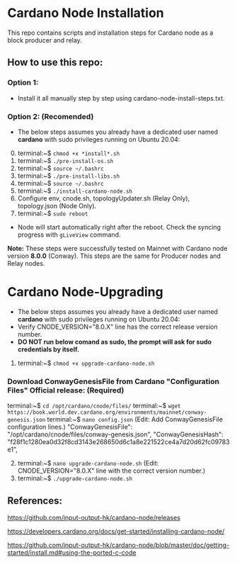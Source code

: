 # Cardano Node Installation

This repo contains scripts and installation steps for Cardano node as a block producer and relay.

## How to use this repo:

### Option 1:

- Install it all manually step by step using cardano-node-install-steps.txt.

### Option 2: (Recomended)

- The below steps assumes you already have a dedicated user named **cardano** with sudo privileges running on Ubuntu 20.04:

0. terminal:~$ `chmod +x *install*.sh`
1. terminal:~$ `./pre-install-os.sh`
2. terminal:~$ `source ~/.bashrc`
3. terminal:~$ `./pre-install-libs.sh`
4. terminal:~$ `source ~/.bashrc`
5. terminal:~$ `./install-cardano-node.sh`
6. Configure env, cnode.sh, topologyUpdater.sh (Relay Only), topology.json (Node Only).
7. terminal:~$ `sudo reboot`
* Node will start automatically right after the reboot. Check the syncing progress with `gLiveView` command.

**Note:** These steps were successfully tested on Mainnet with Cardano node version **8.0.0** (Conway). This steps are the same for Producer nodes and Relay nodes.

# Cardano Node-Upgrading

- The below steps assumes you already have a dedicated user named **cardano** with sudo privileges running on Ubuntu 20.04:
- Verify CNODE_VERSION="8.0.X" line has the correct release version number.
- **DO NOT run below comand as sudo, the prompt will ask for sudo credentials by itself.**

1. terminal:~$ `chmod +x upgrade-cardano-node.sh`

### Download ConwayGenesisFile from Cardano "Configuration Files" Official release: (Required)
terminal:~$ `cd /opt/cardano/cnode/files/`
terminal:~$ `wget https://book.world.dev.cardano.org/environments/mainnet/conway-genesis.json`
terminal:~$ `nano config.json` (Edit: Add ConwayGenesisFile configuration lines.)
"ConwayGenesisFile": "/opt/cardano/cnode/files/conway-genesis.json",
"ConwayGenesisHash": "f28f1c1280ea0d32f8cd3143e268650d6c1a8e221522ce4a7d20d62fc09783e1",

2. terminal:~$ `nano upgrade-cardano-node.sh` (Edit: CNODE_VERSION="8.0.X" line with the correct version number.)
3. terminal:~$ `./upgrade-cardano-node.sh`

## References:

https://github.com/input-output-hk/cardano-node/releases

https://developers.cardano.org/docs/get-started/installing-cardano-node/

https://github.com/input-output-hk/cardano-node/blob/master/doc/getting-started/install.md#using-the-ported-c-code
